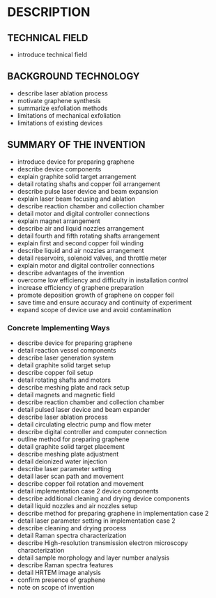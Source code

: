 # DESCRIPTION

## TECHNICAL FIELD

- introduce technical field

## BACKGROUND TECHNOLOGY

- describe laser ablation process
- motivate graphene synthesis
- summarize exfoliation methods
- limitations of mechanical exfoliation
- limitations of existing devices

## SUMMARY OF THE INVENTION

- introduce device for preparing graphene
- describe device components
- explain graphite solid target arrangement
- detail rotating shafts and copper foil arrangement
- describe pulse laser device and beam expansion
- explain laser beam focusing and ablation
- describe reaction chamber and collection chamber
- detail motor and digital controller connections
- explain magnet arrangement
- describe air and liquid nozzles arrangement
- detail fourth and fifth rotating shafts arrangement
- explain first and second copper foil winding
- describe liquid and air nozzles arrangement
- detail reservoirs, solenoid valves, and throttle meter
- explain motor and digital controller connections
- describe advantages of the invention
- overcome low efficiency and difficulty in installation control
- increase efficiency of graphene preparation
- promote deposition growth of graphene on copper foil
- save time and ensure accuracy and continuity of experiment
- expand scope of device use and avoid contamination

### Concrete Implementing Ways

- describe device for preparing graphene
- detail reaction vessel components
- describe laser generation system
- detail graphite solid target setup
- describe copper foil setup
- detail rotating shafts and motors
- describe meshing plate and rack setup
- detail magnets and magnetic field
- describe reaction chamber and collection chamber
- detail pulsed laser device and beam expander
- describe laser ablation process
- detail circulating electric pump and flow meter
- describe digital controller and computer connection
- outline method for preparing graphene
- detail graphite solid target placement
- describe meshing plate adjustment
- detail deionized water injection
- describe laser parameter setting
- detail laser scan path and movement
- describe copper foil rotation and movement
- detail implementation case 2 device components
- describe additional cleaning and drying device components
- detail liquid nozzles and air nozzles setup
- describe method for preparing graphene in implementation case 2
- detail laser parameter setting in implementation case 2
- describe cleaning and drying process
- detail Raman spectra characterization
- describe High-resolution transmission electron microscopy characterization
- detail sample morphology and layer number analysis
- describe Raman spectra features
- detail HRTEM image analysis
- confirm presence of graphene
- note on scope of invention

